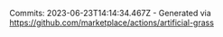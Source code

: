 Commits: 2023-06-23T14:14:34.467Z - Generated via https://github.com/marketplace/actions/artificial-grass
<br>
